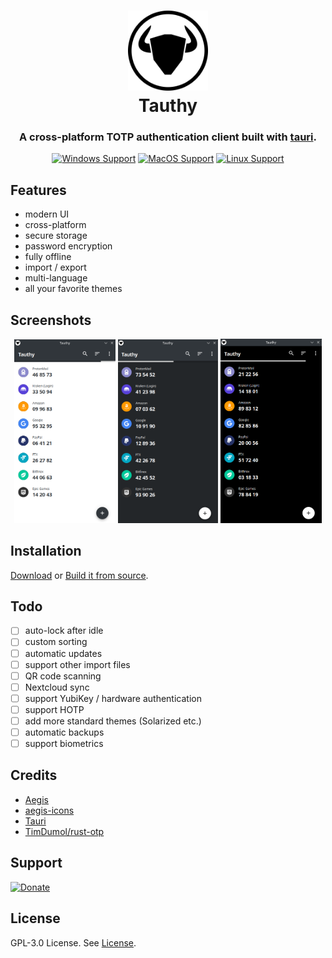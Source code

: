 <h1 align="center">
  <img src="./assets/tauthy_bordered.png" alt="Tauthy" width="128" />
  <br>
  <div>Tauthy</div>
</h1>

<h3 align="center">
A cross-platform TOTP authentication client built with <a href="https://github.com/tauri-apps/tauri">tauri</a>.
</h3>

<div align="center">
  
[![Windows Support](https://img.shields.io/badge/Windows-0078D6?style=flat&logo=windows&logoColor=white)](https://github.com/pwltr/tauthy/releases)
[![MacOS Support](https://img.shields.io/badge/MACOS-adb8c5?style=flat&logo=macos&logoColor=white)](https://github.com/pwltr/tauthy/releases)
[![Linux Support](https://img.shields.io/badge/linux-1793D1?style=flat&logo=linux&logoColor=white)](https://github.com/pwltr/tauthy/releases)

</div>

## Features

- modern UI
- cross-platform
- secure storage
- password encryption
- fully offline
- import / export
- multi-language
- all your favorite themes

## Screenshots

<div align="center">
  <img src="./screenshots/light1.png" alt="light1" width="32%" />
  <img src="./screenshots/dark1.png" alt="dark1" width="31.9%" />
  <img src="./screenshots/black1.png" alt="black1" width="32%" />
</div>

## Installation

[Download](https://github.com/pwltr/tauthy/releases) or [Build it from source](./Build.md).

## Todo

- [ ] auto-lock after idle
- [ ] custom sorting
- [ ] automatic updates
- [ ] support other import files
- [ ] QR code scanning
- [ ] Nextcloud sync
- [ ] support YubiKey / hardware authentication
- [ ] support HOTP
- [ ] add more standard themes (Solarized etc.)
- [ ] automatic backups
- [ ] support biometrics

## Credits

- [Aegis](https://github.com/beemdevelopment/Aegis)
- [aegis-icons](https://github.com/aegis-icons/aegis-icons)
- [Tauri](https://tauri.studio)
- [TimDumol/rust-otp](https://github.com/TimDumol/rust-otp)

## Support

[![Donate](https://img.shields.io/badge/donate-buy%20me%20a%20coffee-orange)](https://www.buymeacoffee.com/pwltr)

## License

GPL-3.0 License. See [License](./LICENSE).

